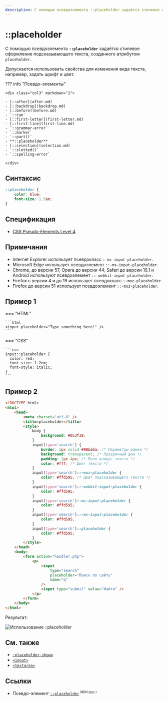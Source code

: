 ```yaml
---
description: С помощью псевдоэлемента ::placeholder задаётся стилевое оформление подсказывающего текста, созданного атрибутом placeholder
---
```


# ::placeholder

С помощью псевдоэлемента **`::placeholder`** задаётся стилевое оформление подсказывающего текста, созданного атрибутом `placeholder`.

Допускается использовать свойства для изменения вида текста, например, задать шрифт и цвет.

??? info "Псевдо-элементы"

    <div class="col3" markdown="1">

    - [::after](after.md)
    - [::backdrop](backdrop.md)
    - [::before](before.md)
    - `::cue`
    - [::first-letter](first-letter.md)
    - [::first-line](first-line.md)
    - `::grammar-error`
    - `::marker`
    - `::part()`
    - **::placeholder**
    - [::selection](selection.md)
    - `::slotted()`
    - `::spelling-error`

    </div>

## Синтаксис

```css
::placeholder {
    color: blue;
    font-size: 1.5em;
}
```

## Спецификация

-   [CSS Pseudo-Elements Level 4](https://drafts.csswg.org/css-pseudo-4/#placeholder-pseudo)

## Примечания

-   Internet Explorer использует псевдокласс `:-ms-input-placeholder`.
-   Microsoft Edge использует псевдоэлемент `::-ms-input-placeholder`.
-   Chrome, до версии 57, Opera до версии 44, Safari до версии 10.1 и Android используют псевдоэлемент `::-webkit-input-placeholder`.
-   Firefox с версии 4 и до 19 использует псевдокласс `:-moz-placeholder`.
-   Firefox до версии 51 использует псевдоэлемент `::-moz-placeholder`.

## Пример 1

=== "HTML"

    ```html
    <input placeholder="Type something here!" />
    ```

=== "CSS"

    ```css
    input::placeholder {
      color: red;
      font-size: 1.2em;
      font-style: italic;
    }
    ```

## Пример 2

```html
<!DOCTYPE html>
<html>
    <head>
        <meta charset="utf-8" />
        <title>placeholder</title>
        <style>
            body {
                background: #053f38;
            }
            input[type='search'] {
                border: 1px solid #98baba; /* Параметры рамки */
                background: transparent; /* Прозрачный фон */
                padding: 1px 4px; /* Поля вокруг текста */
                color: #fff; /* Цвет текста */
            }
            input[type='search']::-moz-placeholder {
                color: #ffd595; /* Цвет подсказывающего текста */
            }
            input[type='search']::-webkit-input-placeholder {
                color: #ffd595;
            }
            input[type='search']:-ms-input-placeholder {
                color: #ffd595;
            }
            input[type='search']::-ms-input-placeholder {
                color: #ffd595;
            }
            input[type='search']::placeholder {
                color: #ffd595;
            }
        </style>
    </head>
    <body>
        <form action="handler.php">
            <p>
                <input
                    type="search"
                    placeholder="Поиск по сайту"
                    name="q"
                />
                <input type="submit" value="Найти" />
            </p>
        </form>
    </body>
</html>
```

Результат:

![Использование ::placeholder](css_placeholder.png)

## См. также

-   [`:placeholder-shown`](placeholder-shown.md)
-   [`<input>`](../html/input.md)
-   [`<textarea>`](../html/textarea.md)

## Ссылки

-   Псевдо-элемент [`::placeholder`](https://developer.mozilla.org/en-US/docs/Web/CSS/::placeholder) <sup><small>MDN (рус.)</small></sup>
